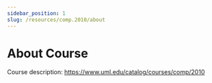 ```yaml
---
sidebar_position: 1
slug: /resources/comp.2010/about
---
```


# About Course

Course description: https://www.uml.edu/catalog/courses/comp/2010